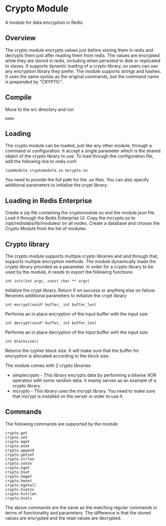 # Crypto Module

A module for data encryption in Redis

## Overview
The crypto module encrypts values just before storing them in redis and decrypts them just after reading them from redis. 
The values are encrypted while they are stored in redis, including when persisted to disk or replicated to slaves.
It supports dynamic loading of a crypto library, so users can use any encryption library they prefer.
The module supports strings and hashes. It uses the same syntax as the original commands, but the command name is prepended by "CRYPTO.".

## Compile
Move to the src directory and run
```
make
```

## Loading
The crypto module can be loaded, just like any other module, through a command or configuration.
It accept a single parameter which is the shared object of the crypto library to use.
To load through the configuration file, add the following line to redis.conf:
```
loadmodule cryptomodule.so mcrypto.so
```

You need to provide the full path for the .so files.
You can also specify additional parameters to initialize the crypt library.

## Loading in Redis Enterprise
Create a zip file containing the cryptomodule.so and the module.json file.
Load it through the Redis Enterprise UI.
Copy the mcrypto.so to /opt/redislabs/lib/modules/ on all nodes.
Create a database and choose the Crypto Module from the list of modules.

## Crypto library
The crypto module supports multiple crypto libraries and and through that, supports multiple encryption methods.
The module dynamically loads the crypto library provided as a parameter.
In order for a crypto library to be used by the module, it needs to export the following functions:

```
int init(int argc, const char ** argv)
```
Initialize the crypt library. Return 0 on success or anything else on failure. Receives additional parameters to initialize the crypt library

```
int encrypt(void* buffer, int buffer_len)
```
Performs an in place encryption of the input buffer with the input size

```
int decrypt(void* buffer, int buffer_len)
```
Performs an in place decryption of the input buffer with the input size

```
int blocksize()
```
Returns the cypher block size. It will make sure that the buffer for encryption is allocated according to the block size.

The module comes with 2 crypto libraries:
* simplecrypto - This library encrypts data by performing a bitwise XOR operation with some random data. It mainly serves as an example of a crypto library.
* mcrypto - This library uses the mcrypt library. You need to make sure that mcrypt is installed on the server in order to use it.

## Commands
The following commands are supported by the module:

```
crypto.get
crypto.set
crypto.mget
crypto.mset
crypto.append
crypto.getset
crypto.strlen
crypto.setnx
crypto.hget
crypto.hset
crypto.hmget
crypto.hmset
crypto.hgetall
crypto.hsetnx
crypto.hstrlen
crypto.hvals
```

The above commands are the same as the matching regular commands in terms of functionality and parameters. The difference is that the stored values are encrypted and the read values are decrypted.






